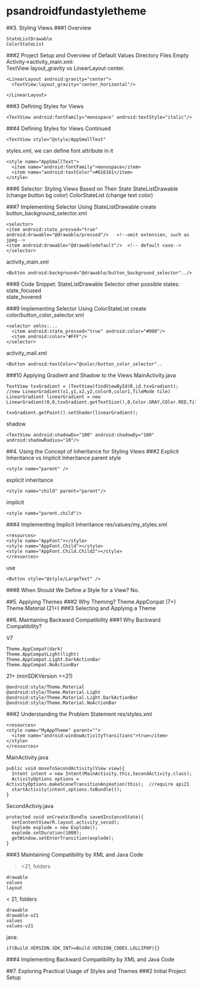 # psandroidfundastyletheme
##3. Styling Views
###1 Overview
```
StateListDrawable
ColorStateList
```

###2 Project Setup and Overview of Default Values Directory Files
Empty Activity->activity_main.xml:  
TextView layout_gravity vs LinearLayout center.
```
<LinearLayout android:gravity="center">
  <TextView:layout_gravity="center_horizontal"/>

</LinearLayout>
```

###3 Defining Styles for Views
```
<TextView android:fontFamily="monospace" android:textStyle="italic"/>
```

###4 Defining Styles for Views Continued
```
<TextView style="@style/AppSmallText"
```
styles.xml, we can define font attribute in it
```
<style name="AppSmallText">
  <item name="android:fontFamily">monospace</item>
  <item name="android:textColor">#616161</item>
</style>
```

###6 Selector: Styling Views Based on Their State
StateListDrawable (change button bg color)
ColorStateList (change text color)

###7 Implementing Selector Using StateListDrawable
create button_background_selector.xml
```
<selector>
<item android:state_pressed="true" android:drawable="@drawable/pressed"/>   <!--omit extension, such as jpeg-->
<item android:drawable="@drawabledefault"/>  <!-- default case-->
</selector>
```
activity_main.xml
```
<Button android:background="@drawable/button_background_selector"../>
```
###8 Code Snippet: StateListDrawable Selector
other possible states:  
state_focused  
state_hovered  

###9 Implementing Selector Using ColorStateList
create color/button_color_selector.xml
```
<selector xmlns:...
  <item android:state_pressed="true" android:color="#000"/>
  <item android:color="#FFF"/>
</selector>
```
activity_mail.xml
```
<Button android:textColor="@color/button_color_selector"..
```
###10 Applying Gradient and Shadow to the Views
MainActivity.java
```
TextView txvGradient = (TextView)findViewById(R.id.txvGradient);
//new LinearGradient(x1,y1,x2,y2,color0,color1,TileMode tile)
LinearGradient linearGradient = new LinearGradient(0,0,txvGradient.getTextSize(),0,Color.GRAY,COlor.RED,TileMode.MIRROR)

txvGradient.getPaint().setShader(linearGradient);
```

shadow
```
<TextView android:shadowDx="100" android:shadowDy="100" android:shadowRadius="10"/>
```

##4. Using the Concept of Inheritance for Styling Views
###2 Explicit Inheritance vs Implicit Inheritance
parent style
```
<style name="parent" />
```
explicit inheritance
```
<style name="child" parent="parent"/>
```
implicit
```
<style name="parent.child"/>
```
###4 Implementing Implicit Inheritance
res/values/my_styles.xml
```
<resources>
<style name="AppFont"></style>
<style name="AppFont.Child"></style>
<style name="AppFont.Child.Child2"></style>
</resuorces>
```
use
```
<Button style="@style/LargeText" />
```
###8 When Should We Define a Style for a View?
No.  

##5. Applying Themes
###2 Why Theming?
Theme.AppConpat (7+)  
Theme.Material (21+)
###3 Selecting and Applying a Theme
















##6. Maintaining Backward Compatibility
###1 Why Backward Compatibility?

V7
```
Theme.AppCompat(dark)
Theme.AppCompatLight(light)
Theme.AppCompat.Light.DarkActionBar
Theme.AppCompat.NoActionBar
```
21+ (minSDKVersion >=21)
```
@android:style/Theme.Material
@android:style/Theme.Material.Light
@android:style/Theme.Material.Light.DarkActionBar
@android:style/Theme.Material.NoActionBar
```
###2 Understanding the Problem Statement
res/styles.xml
```
<resources>
<style name="MyAppTheme" parent="">
  <item name="android:windowActivityTransitions">true</item>
</style>
</resources>
```

MainActivity.java
```
public void moveToSecondActivity(View view){
  Intent intent = new Intent(MainActivity.this,SecondActivity.class);
  ActivityOptions options = ActivityOptions.makeSceneTransitionAnimation(this);  //require api21
  startActivity(intent,options.toBundle());
}
```
SecondActiviy.java
```
protected void onCreate(Bundle savedInstanceState){
  setContentView(R.layout.activity_secod);
  Explode explode = new Explode();
  explode.setDuration(1000);
  getWindow.setEnterTransition(explode);
}
```

###3 Maintaining Compatibility by XML and Java Code
>=21, folders
```
drawable
values
layout
```
< 21, folders
```
drawable
drawable-v21
values
values-v21
```

java:
```
if(Build.VERSION.SDK_INT>=Build.VERSION_CODES.LOLLIPOP){}
```


###4 Implementing Backward Compatibility by XML and Java Code


##7. Exploring Practical Usage of Styles and Themes
###2 Initial Project Setup
